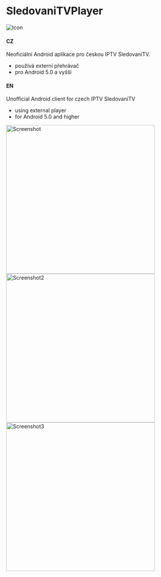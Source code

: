 # SledovaniTVPlayer

![Icon](https://raw.github.com/petrj/SledovaniTVPlayer/master/Screens/Icon.png)


#### CZ
Neoficiální Android aplikace pro českou IPTV SledovaniTV.
- používá externí přehrávač
- pro Android 5.0 a vyšší

#### EN
Unofficial Android client for czech IPTV SledovaniTV
- using external player
- for Android 5.0 and higher

<img src="https://raw.github.com/petrj/SledovaniTVPlayer/master/Screens/Screenshot.png" width="400" alt="Screenshot"/>
<img src="https://raw.github.com/petrj/SledovaniTVPlayer/master/Screens/Screenshot2.png" width="400" alt="Screenshot2"/>
<img src="https://raw.github.com/petrj/SledovaniTVPlayer/master/Screens/Screenshot3.png" width="400" alt="Screenshot3"/>
